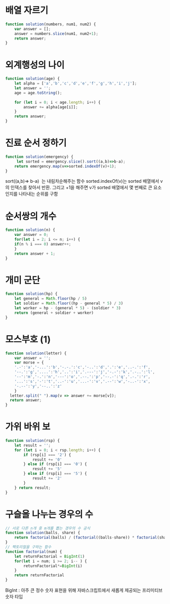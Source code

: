 # 배열 자르기
```js
function solution(numbers, num1, num2) {
    var answer = [];
    answer = numbers.slice(num1, num2+1);
    return answer;
}
```
# 외계행성의 나이
```js
function solution(age) {
    let alpha = ['a','b','c','d','e','f','g','h','i','j'];
    let answer = '';
    age = age.toString();
    
    for (let i = 0; i < age.length; i++) {
        answer += alpha[age[i]];
    }
    return answer;
}
```
# 진료 순서 정하기
```js
function solution(emergency) {
     let sorted = emergency.slice().sort((a,b)=>b-a);
    return emergency.map(v=>sorted.indexOf(v)+1);
}
```

sort((a,b)=> b-a)  는 내림차순해주는 함수
sorted.indexOf(v)는 sorted 배열에서 v의 인덱스를 찾아서 반환. 그리고 +1을 해주면 v가 sorted 배열에서 몇 번째로 큰 요소인지를 나타내는 순위를 구함

# 순서쌍의 개수
```js
function solution(n) {
    var answer = 0;
    for(let i = 2; i <= n; i++) {
    if(n % i === 0) answer++;
    }
    return answer + 1;
}
```
# 개미 군단
```js
function solution(hp) {
    let general = Math.floor(hp / 5) 
    let soldier = Math.floor((hp - general * 5) / 3) 
    let worker = hp - (general * 5) - (soldier * 3)
    return (general + soldier + worker)
}
```
# 모스부호 (1)
```js
function solution(letter) {
    var answer = '';
    var morse = { 
    '.-':'a','-...':'b','-.-.':'c','-..':'d','.':'e','..-.':'f',
    '--.':'g','....':'h','..':'i','.---':'j','-.-':'k','.-..':'l',
    '--':'m','-.':'n','---':'o','.--.':'p','--.-':'q','.-.':'r',
    '...':'s','-':'t','..-':'u','...-':'v','.--':'w','-..-':'x',
    '-.--':'y','--..':'z'
    }
  letter.split(" ").map(v => answer += morse[v]);
  return answer;
}
```
# 가위 바위 보
```js
function solution(rsp) {
    let result = '';
    for (let i = 0; i < rsp.length; i++) {
        if (rsp[i] === '2') {
            result += '0' 
        } else if (rsp[i] === '0') {
            result += '5'
        } else if (rsp[i] === '5') {
            result += '2'
        }
    } return result;
}
```

# 구슬을 나누는 경우의 수
```js
// 서로 다른 n개 중 m개를 뽑는 경우의 수 공식
function solution(balls, share) {
    return factorial(balls) / (factorial((balls-share)) * factorial(share))
}
// 팩토리얼을 구하는 함수
function factorial(num) {
    let returnFactorial = BigInt(1)
    for(let i = num; i >= 2; i-- ) {
        returnFactorial*=BigInt(i)
    }
    return returnFactorial
}
```
BigInt : 아주 큰 정수 숫자 표현을 위해 자바스크립트에서 새롭게 제공되는 프리미티브 숫자 타입
